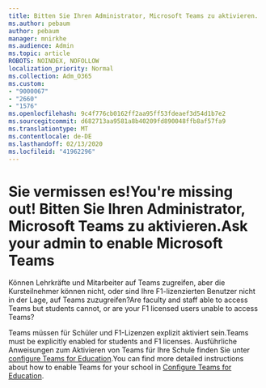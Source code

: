 ```yaml
---
title: Bitten Sie Ihren Administrator, Microsoft Teams zu aktivieren.
ms.author: pebaum
author: pebaum
manager: mnirkhe
ms.audience: Admin
ms.topic: article
ROBOTS: NOINDEX, NOFOLLOW
localization_priority: Normal
ms.collection: Adm_O365
ms.custom:
- "9000067"
- "2660"
- "1576"
ms.openlocfilehash: 9c4f776cb0162ff2aa95ff53fdeaef3d54d1b7e2
ms.sourcegitcommit: d682713aa9581a8b40209fd890048ffb8af57fa9
ms.translationtype: MT
ms.contentlocale: de-DE
ms.lasthandoff: 02/13/2020
ms.locfileid: "41962296"
---
```

# <a name="youre-missing-out-ask-your-admin-to-enable-microsoft-teams"></a><span data-ttu-id="c977a-102">Sie vermissen es!</span><span class="sxs-lookup"><span data-stu-id="c977a-102">You're missing out!</span></span> <span data-ttu-id="c977a-103">Bitten Sie Ihren Administrator, Microsoft Teams zu aktivieren.</span><span class="sxs-lookup"><span data-stu-id="c977a-103">Ask your admin to enable Microsoft Teams</span></span>

<span data-ttu-id="c977a-104">Können Lehrkräfte und Mitarbeiter auf Teams zugreifen, aber die Kursteilnehmer können nicht, oder sind Ihre F1-lizenzierten Benutzer nicht in der Lage, auf Teams zuzugreifen?</span><span class="sxs-lookup"><span data-stu-id="c977a-104">Are faculty and staff able to access Teams but students cannot, or are your F1 licensed users unable to access Teams?</span></span>

<span data-ttu-id="c977a-105">Teams müssen für Schüler und F1-Lizenzen explizit aktiviert sein.</span><span class="sxs-lookup"><span data-stu-id="c977a-105">Teams must be explicitly enabled for students and F1 licenses.</span></span> <span data-ttu-id="c977a-106">Ausführliche Anweisungen zum Aktivieren von Teams für Ihre Schule finden Sie unter [configure Teams for Education](https://docs.microsoft.com/microsoft-365/education/deploy/set-up-teams-for-education).</span><span class="sxs-lookup"><span data-stu-id="c977a-106">You can find more detailed instructions about how to enable Teams for your school in [Configure Teams for Education](https://docs.microsoft.com/microsoft-365/education/deploy/set-up-teams-for-education).</span></span> 